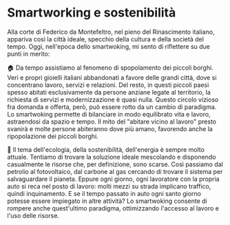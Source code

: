 # Smartworking e sostenibilità

Alla corte di Federico da Montefeltro, nel pieno del Rinascimento italiano, appariva così la città ideale, specchio della cultura e della società del tempo. Oggi, nell'epoca dello smartwoking, mi sento di riflettere su due punti in merito: 

🏠 Da tempo assistiamo al fenomeno di spopolamento dei piccoli borghi. Veri e propri gioielli italiani abbandonati a favore delle grandi città, dove si concentrano lavoro, servizi e relazioni. Del resto, in questi piccoli paesi spesso abitati esclusivamente da persone anziane legate al territorio, la richiesta di servizi e modernizzazione è quasi nulla. Questo circolo vizioso fra domanda e offerta, però, può essere rotto da un cambio di paradigma. Lo smartwoking permette di bilanciare in modo equilibrato vita e lavoro, astraendosi da spazio e tempo. Il mito del "abitare vicino al lavoro" presto svanirà e molte persone abiteranno dove più amano, favorendo anche la ripopolazione dei piccoli borghi. 

🚗 Il tema dell'ecologia, della sostenibilità, dell'energia è sempre molto attuale. Tentiamo di trovare la soluzione ideale mescolando e disponendo casualmente le risorse che, per definizione, sono scarse. Così passiamo dal petrolio al fotovoltaico, dal carbone al gas cercando di trovare il sistema per salvaguardare il pianeta. Eppure ogni giorno, ogni lavoratore con la propria auto si reca nel posto di lavoro: molti mezzi su strada implicano traffico, quindi inquinamento. E se il tempo passato in auto ogni santo giorno potesse essere impiegato in altre attività? Lo smartwoking consente di rompere anche quest'ultimo paradigma, ottimizzando l'accesso al lavoro e l'uso delle risorse.

